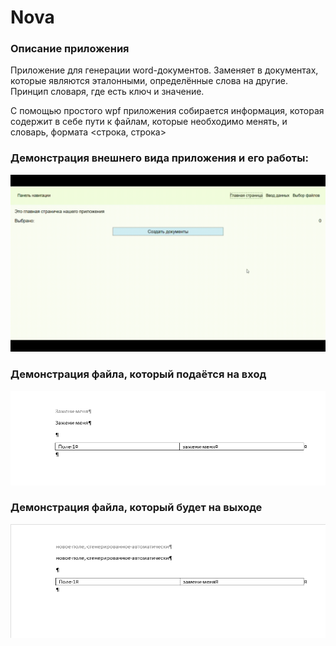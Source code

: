 # Nova

### Описание приложения
Приложение для генерации word-документов. Заменяет в документах, которые являются эталонными, определённые слова на другие. Принцип словаря, где есть ключ и значение.

С помощью простого wpf приложения собирается информация, которая содержит в себе пути к файлам, которые необходимо менять, и словарь, формата <строка, строка>

### Демонстрация внешнего вида приложения и его работы:
[![Watch the video](Resources/Nova-video.gif)](Resources/Nova-video.gif)

### Демонстрация файла, который подаётся на вход

[![photo before](Resources/file_before.png)](Resources/file_before.png)

### Демонстрация файла, который будет на выходе

[![photo after](Resources/file_result.png)](Resources/file_result.png)
